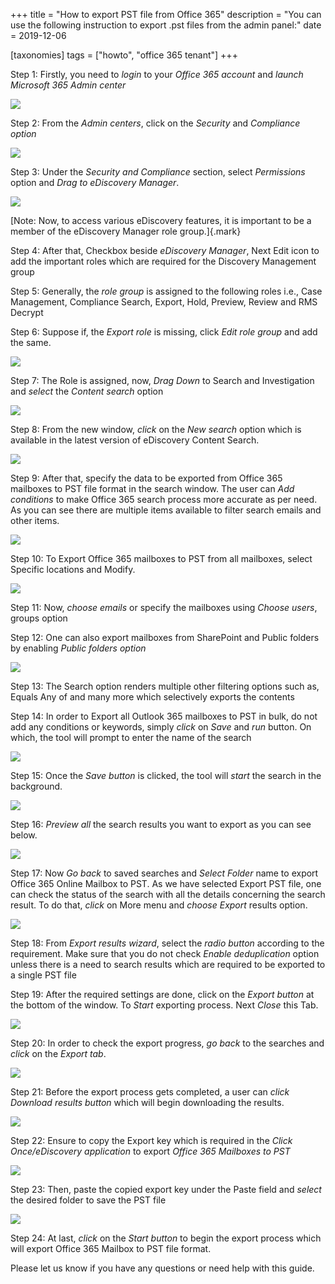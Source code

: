 +++
title = "How to export PST file from Office 365"
description = "You can use the following instruction to export .pst files from the admin panel:"
date = 2019-12-06

[taxonomies]
tags = ["howto", "office 365 tenant"]
+++

Step 1: Firstly, you need to *login* to your *Office 365 account* and
*launch Microsoft 365 Admin center*

![](https://o365hq.com/images/614.png)

Step 2: From the *Admin centers*, click on the *Security* and
*Compliance option*

![](https://o365hq.com/images/615.png)

Step 3: Under the *Security and Compliance* section, select
*Permissions* option and *Drag to eDiscovery Manager*.

![](https://o365hq.com/images/616.png)

[Note: Now, to access various eDiscovery features, it is important to be
a member of the eDiscovery Manager role group.]{.mark}

Step 4: After that, Checkbox beside *eDiscovery Manager*, Next Edit icon
to add the important roles which are required for the Discovery
Management group

Step 5: Generally, the *role group* is assigned to the following roles
i.e., Case Management, Compliance Search, Export, Hold, Preview, Review
and RMS Decrypt

Step 6: Suppose if, the *Export role* is missing, click *Edit role
group* and add the same.

![](https://o365hq.com/images/617.png)

Step 7: The Role is assigned, now, *Drag Down* to Search and
Investigation and *select* the *Content search* option

![](https://o365hq.com/images/618.png)

Step 8: From the new window, *click* on the *New search* option which is
available in the latest version of eDiscovery Content Search.

![](https://o365hq.com/images/619.png)

Step 9: After that, specify the data to be exported from Office 365
mailboxes to PST file format in the search window. The user can
*Add conditions* to make Office 365 search process more accurate as per
need. As you can see there are multiple items available to filter search
emails and other items.

![](https://o365hq.com/images/620.png)

Step 10: To Export Office 365 mailboxes to PST from all
mailboxes, select Specific locations and Modify.

![](https://o365hq.com/images/621.png)

Step 11: Now, *choose emails* or specify the mailboxes using *Choose
users*, groups option

Step 12: One can also export mailboxes from SharePoint and Public
folders by enabling *Public folders option*

![](https://o365hq.com/images/622.png)

Step 13: The Search option renders multiple other filtering options such
as, Equals Any of and many more which selectively exports the contents

Step 14: In order to Export all Outlook 365 mailboxes to PST in
bulk, do not add any conditions or keywords, simply *click* on *Save*
and *run* button. On which, the tool will prompt to enter the name of
the search

![](https://o365hq.com/images/623.png)

Step 15: Once the *Save button* is clicked, the tool will *start* the
search in the background.

![](https://o365hq.com/images/624.png)

Step 16: *Preview all* the search results you want to export as you can
see below.

![](https://o365hq.com/images/625.png)

Step 17: Now *Go back* to saved searches and *Select Folder* name to
export Office 365 Online Mailbox to PST. As we have selected
Export PST file, one can check the status of the search with
all the details concerning the search result. To do that, *click* on
More menu and *choose Export* results option.

![](https://o365hq.com/images/626.png)

Step 18: From *Export results wizard*, select the *radio button*
according to the requirement. Make sure that you do not check *Enable
deduplication* option unless there is a need to search results which are
required to be exported to a single PST file

Step 19: After the required settings are done, click on the *Export
button* at the bottom of the window. To *Start* exporting process. Next
*Close* this Tab.

![](https://o365hq.com/images/627.png)

Step 20: In order to check the export progress, *go back* to the
searches and *click* on the *Export tab*.

![](https://o365hq.com/images/628.png)

Step 21: Before the export process gets completed, a user can *click
Download results button* which will begin downloading the results.

![](https://o365hq.com/images/629.png)

Step 22: Ensure to copy the Export key which is required in the *Click
Once/eDiscovery application* to export *Office 365 Mailboxes to
PST*

![](https://o365hq.com/images/630.png)

Step 23: Then, paste the copied export key under the Paste field and
*select* the desired folder to save the PST file

![](https://o365hq.com/images/631.png)

Step 24: At last, *click* on the *Start button* to begin the export
process which will export Office 365 Mailbox to PST file
format.

Please let us know if you have any questions or need help with this
guide.